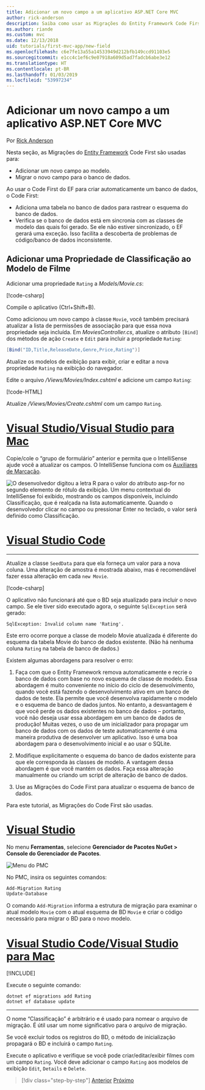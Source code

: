 ```yaml
---
title: Adicionar um novo campo a um aplicativo ASP.NET Core MVC
author: rick-anderson
description: Saiba como usar as Migrações do Entity Framework Code First para adicionar um novo campo a um modelo e migrar essa alteração para um banco de dados.
ms.author: riande
ms.custom: mvc
ms.date: 12/13/2018
uid: tutorials/first-mvc-app/new-field
ms.openlocfilehash: c6e7fe13a55a14533949d212bfb149ccd91103e5
ms.sourcegitcommit: e1cc4c1ef6c9e07918a609d5ad7fadcb6abe3e12
ms.translationtype: HT
ms.contentlocale: pt-BR
ms.lasthandoff: 01/03/2019
ms.locfileid: "53997234"
---
```

# <a name="add-a-new-field-to-an-aspnet-core-mvc-app"></a>Adicionar um novo campo a um aplicativo ASP.NET Core MVC

Por [Rick Anderson](https://twitter.com/RickAndMSFT)

Nesta seção, as Migrações do [Entity Framework](/ef/core/get-started/aspnetcore/new-db) Code First são usadas para:

* Adicionar um novo campo ao modelo.
* Migrar o novo campo para o banco de dados.

Ao usar o Code First do EF para criar automaticamente um banco de dados, o Code First:

* Adiciona uma tabela no banco de dados para rastrear o esquema do banco de dados.
* Verifica se o banco de dados está em sincronia com as classes de modelo das quais foi gerado. Se ele não estiver sincronizado, o EF gerará uma exceção. Isso facilita a descoberta de problemas de código/banco de dados inconsistente.

## <a name="add-a-rating-property-to-the-movie-model"></a>Adicionar uma Propriedade de Classificação ao Modelo de Filme

Adicionar uma propriedade `Rating` a *Models/Movie.cs*:

[!code-csharp[](~/tutorials/first-mvc-app/start-mvc/sample/MvcMovie22/Models/MovieDateRating.cs?highlight=13&name=snippet)]

Compile o aplicativo (Ctrl+Shift+B).

Como adicionou um novo campo à classe `Movie`, você também precisará atualizar a lista de permissões de associação para que essa nova propriedade seja incluída. Em *MoviesController.cs*, atualize o atributo `[Bind]` dos métodos de ação `Create` e `Edit` para incluir a propriedade `Rating`:

```csharp
[Bind("ID,Title,ReleaseDate,Genre,Price,Rating")]
   ```

Atualize os modelos de exibição para exibir, criar e editar a nova propriedade `Rating` na exibição do navegador.

Edite o arquivo */Views/Movies/Index.cshtml* e adicione um campo `Rating`:

[!code-HTML[](~/tutorials/first-mvc-app/start-mvc/sample/MvcMovie22/Views/Movies/IndexGenreRating.cshtml?highlight=17,39&range=24-64)]

Atualize */Views/Movies/Create.cshtml* com um campo `Rating`.

<!-- VS -------------------------->
# <a name="visual-studio--visual-studio-for-mactabvisual-studiovisual-studio-mac"></a>[Visual Studio/Visual Studio para Mac](#tab/visual-studio+visual-studio-mac)

Copie/cole o “grupo de formulário” anterior e permita que o IntelliSense ajude você a atualizar os campos. O IntelliSense funciona com os [Auxiliares de Marcação](xref:mvc/views/tag-helpers/intro).

![O desenvolvedor digitou a letra R para o valor do atributo asp-for no segundo elemento de rótulo da exibição. Um menu contextual do IntelliSense foi exibido, mostrando os campos disponíveis, incluindo Classificação, que é realçada na lista automaticamente. Quando o desenvolvedor clicar no campo ou pressionar Enter no teclado, o valor será definido como Classificação.](new-field/_static/cr.png)

<!-- Code -------------------------->
# <a name="visual-studio-codetabvisual-studio-code"></a>[Visual Studio Code](#tab/visual-studio-code)
<!-- This tab intentionally left blank. -->
---  
<!-- End of VS tabs -->

Atualize a classe `SeedData` para que ela forneça um valor para a nova coluna. Uma alteração de amostra é mostrada abaixo, mas é recomendável fazer essa alteração em cada `new Movie`.

[!code-csharp[](start-mvc/sample/MvcMovie/Models/SeedDataRating.cs?name=snippet1&highlight=6)]

O aplicativo não funcionará até que o BD seja atualizado para incluir o novo campo. Se ele tiver sido executado agora, o seguinte `SqlException` será gerado:

`SqlException: Invalid column name 'Rating'.`

Este erro ocorre porque a classe de modelo Movie atualizada é diferente do esquema da tabela Movie do banco de dados existente. (Não há nenhuma coluna `Rating` na tabela de banco de dados.)

Existem algumas abordagens para resolver o erro:

1. Faça com que o Entity Framework remova automaticamente e recrie o banco de dados com base no novo esquema de classe de modelo. Essa abordagem é muito conveniente no início do ciclo de desenvolvimento, quando você está fazendo o desenvolvimento ativo em um banco de dados de teste. Ela permite que você desenvolva rapidamente o modelo e o esquema de banco de dados juntos. No entanto, a desvantagem é que você perde os dados existentes no banco de dados – portanto, você não deseja usar essa abordagem em um banco de dados de produção! Muitas vezes, o uso de um inicializador para propagar um banco de dados com os dados de teste automaticamente é uma maneira produtiva de desenvolver um aplicativo. Isso é uma boa abordagem para o desenvolvimento inicial e ao usar o SQLite.

2. Modifique explicitamente o esquema do banco de dados existente para que ele corresponda às classes de modelo. A vantagem dessa abordagem é que você mantém os dados. Faça essa alteração manualmente ou criando um script de alteração de banco de dados.

3. Use as Migrações do Code First para atualizar o esquema de banco de dados.

Para este tutorial, as Migrações do Code First são usadas.

<!-- VS -------------------------->
# <a name="visual-studiotabvisual-studio"></a>[Visual Studio](#tab/visual-studio)

No menu **Ferramentas**, selecione **Gerenciador de Pacotes NuGet > Console do Gerenciador de Pacotes**.

  ![Menu do PMC](adding-model/_static/pmc.png)

No PMC, insira os seguintes comandos:

```powershell
Add-Migration Rating
Update-Database
```

O comando `Add-Migration` informa a estrutura de migração para examinar o atual modelo `Movie` com o atual esquema de BD `Movie` e criar o código necessário para migrar o BD para o novo modelo.

# <a name="visual-studio-code--visual-studio-for-mactabvisual-studio-codevisual-studio-mac"></a>[Visual Studio Code/Visual Studio para Mac](#tab/visual-studio-code+visual-studio-mac)

[!INCLUDE[](~/includes/RP-mvc-shared/sqlite-warn.md)]

Execute o seguinte comando:

```cli
dotnet ef migrations add Rating
dotnet ef database update
```

---  
<!-- End of VS tabs -->

O nome “Classificação” é arbitrário e é usado para nomear o arquivo de migração. É útil usar um nome significativo para o arquivo de migração.

Se você excluir todos os registros do BD, o método de inicialização propagará o BD e incluirá o campo `Rating`.

Execute o aplicativo e verifique se você pode criar/editar/exibir filmes com um campo `Rating`. Você deve adicionar o campo `Rating` aos modelos de exibição `Edit`, `Details` e `Delete`.

> [!div class="step-by-step"]
> [Anterior](search.md)
> [Próximo](validation.md)  
